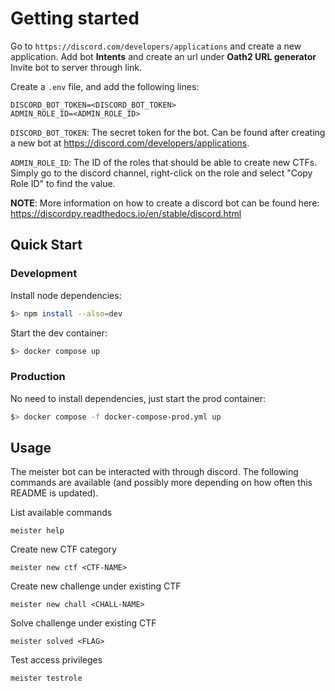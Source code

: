 # Getting started
Go to
```https://discord.com/developers/applications```
and create a new application.
Add bot **Intents** and create an url under **Oath2 URL generator**
Invite bot to server through link.

Create a `.env` file, and add the following lines:
```
DISCORD_BOT_TOKEN=<DISCORD_BOT_TOKEN>
ADMIN_ROLE_ID=<ADMIN_ROLE_ID>
```
`DISCORD_BOT_TOKEN`: The secret token for the bot. Can be found after creating a new bot at https://discord.com/developers/applications.

`ADMIN_ROLE_ID`: The ID of the roles that should be able to create new CTFs. Simply go to the discord channel, right-click on the role and select "Copy Role ID" to find the value.

**NOTE**: More information on how to create a discord bot can be found here: https://discordpy.readthedocs.io/en/stable/discord.html

## Quick Start

### Development

Install node dependencies:
```bash
$> npm install --also=dev
```

Start the dev container:
```bash
$> docker compose up
```

### Production

No need to install dependencies, just start the prod container:
```bash
$> docker compose -f docker-compose-prod.yml up
```

## Usage

The meister bot can be interacted with through discord.
The following commands are available (and possibly more depending on how often this README is updated).

List available commands
```
meister help
```

Create new CTF category
```
meister new ctf <CTF-NAME>
```

Create new challenge under existing CTF
```
meister new chall <CHALL-NAME>
```

Solve challenge under existing CTF
```
meister solved <FLAG>
```

Test access privileges
```
meister testrole
```